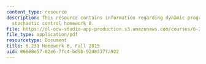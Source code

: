 ```yaml
---
content_type: resource
description: This resource contains information regarding dynamic programming and
  stochastic control homework 8.
file: https://ol-ocw-studio-app-production.s3.amazonaws.com/courses/6-231-dynamic-programming-and-stochastic-control-fall-2015/86668e5782e67fc4bd9b9248337fa922_MIT6_231F15_Homework8.pdf
file_type: application/pdf
resourcetype: Document
title: 6.231 Homework 8, Fall 2015
uid: 86668e57-82e6-7fc4-bd9b-9248337fa922
---
```


